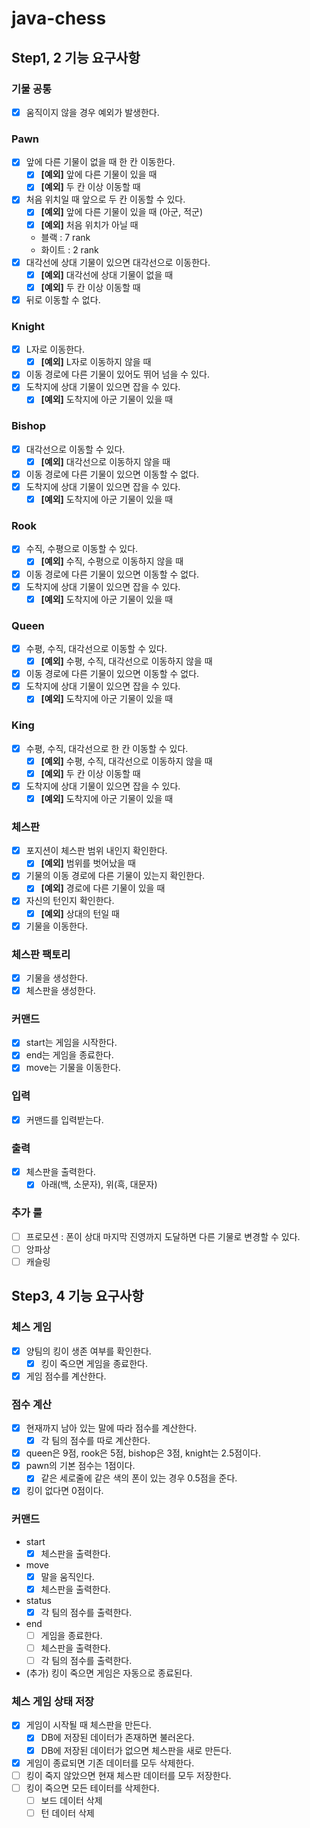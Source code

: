 # java-chess

## Step1, 2 기능 요구사항

### 기물 공통

- [x] 움직이지 않을 경우 예외가 발생한다.

### Pawn

- [x] 앞에 다른 기물이 없을 때 한 칸 이동한다.
    - [x] **[예외]** 앞에 다른 기물이 있을 때
    - [x] **[예외]** 두 칸 이상 이동할 때
- [x] 처음 위치일 때 앞으로 두 칸 이동할 수 있다.
    - [x] **[예외]** 앞에 다른 기물이 있을 때 (아군, 적군)
    - [x] **[예외]** 처음 위치가 아닐 때
    - 블랙 : 7 rank
    - 화이트 : 2 rank
- [x] 대각선에 상대 기물이 있으면 대각선으로 이동한다.
    - [x] **[예외]** 대각선에 상대 기물이 없을 때
    - [x] **[예외]** 두 칸 이상 이동할 때
- [x] 뒤로 이동할 수 없다.

### Knight

- [x] L자로 이동한다.
    - [x] **[예외]** L자로 이동하지 않을 때
- [x] 이동 경로에 다른 기물이 있어도 뛰어 넘을 수 있다.
- [x] 도착지에 상대 기물이 있으면 잡을 수 있다.
    - [x] **[예외]** 도착지에 아군 기물이 있을 때

### Bishop

- [x] 대각선으로 이동할 수 있다.
    - [x] **[예외]** 대각선으로 이동하지 않을 때
- [x] 이동 경로에 다른 기물이 있으면 이동할 수 없다.
- [x] 도착지에 상대 기물이 있으면 잡을 수 있다.
    - [x] **[예외]** 도착지에 아군 기물이 있을 때

### Rook

- [x] 수직, 수평으로 이동할 수 있다.
    - [x] **[예외]** 수직, 수평으로 이동하지 않을 때
- [x] 이동 경로에 다른 기물이 있으면 이동할 수 없다.
- [x] 도착지에 상대 기물이 있으면 잡을 수 있다.
    - [x] **[예외]** 도착지에 아군 기물이 있을 때

### Queen

- [x] 수평, 수직, 대각선으로 이동할 수 있다.
    - [x] **[예외]** 수평, 수직, 대각선으로 이동하지 않을 때
- [x] 이동 경로에 다른 기물이 있으면 이동할 수 없다.
- [x] 도착지에 상대 기물이 있으면 잡을 수 있다.
    - [x] **[예외]** 도착지에 아군 기물이 있을 때

### King

- [x] 수평, 수직, 대각선으로 한 칸 이동할 수 있다.
    - [x] **[예외]** 수평, 수직, 대각선으로 이동하지 않을 때
    - [x] **[예외]** 두 칸 이상 이동할 때
- [x] 도착지에 상대 기물이 있으면 잡을 수 있다.
    - [x] **[예외]** 도착지에 아군 기물이 있을 때

### 체스판

- [x] 포지션이 체스판 범위 내인지 확인한다.
    - [x] **[예외]** 범위를 벗어났을 때
- [x] 기물의 이동 경로에 다른 기물이 있는지 확인한다.
    - [x] **[예외]** 경로에 다른 기물이 있을 때
- [x] 자신의 턴인지 확인한다.
    - [x] **[예외]** 상대의 턴일 때
- [x] 기물을 이동한다.

### 체스판 팩토리

- [x] 기물을 생성한다.
- [x] 체스판을 생성한다.

### 커맨드

- [x] start는 게임을 시작한다.
- [x] end는 게임을 종료한다.
- [x] move는 기물을 이동한다.

### 입력

- [x] 커맨드를 입력받는다.

### 출력

- [x] 체스판을 출력한다.
    - [x] 아래(백, 소문자), 위(흑, 대문자)

### 추가 룰

- [ ] 프로모션 : 폰이 상대 마지막 진영까지 도달하면 다른 기물로 변경할 수 있다.
- [ ] 앙파상
- [ ] 캐슬링

## Step3, 4 기능 요구사항

### 체스 게임

- [x] 양팀의 킹이 생존 여부를 확인한다.
    - [x] 킹이 죽으면 게임을 종료한다.
- [x] 게임 점수를 계산한다.

### 점수 계산

- [x] 현재까지 남아 있는 말에 따라 점수를 계산한다.
    - [x] 각 팀의 점수를 따로 계산한다.
- [x] queen은 9점, rook은 5점, bishop은 3점, knight는 2.5점이다.
- [x] pawn의 기본 점수는 1점이다.
    - [x] 같은 세로줄에 같은 색의 폰이 있는 경우 0.5점을 준다.
- [x] 킹이 없다면 0점이다.

### 커맨드

- start
    - [x] 체스판을 출력한다.
- move
    - [x] 말을 움직인다.
    - [x] 체스판을 출력한다. 
- status
    - [x] 각 팀의 점수를 출력한다.
- end
    - [ ] 게임을 종료한다.
    - [ ] 체스판을 출력한다. 
    - [ ] 각 팀의 점수를 출력한다. 
- (추가) 킹이 죽으면 게임은 자동으로 종료된다.  

### 체스 게임 상태 저장

- [x] 게임이 시작될 때 체스판을 만든다. 
    - [x] DB에 저장된 데이터가 존재하면 불러온다. 
    - [x] DB에 저장된 데이터가 없으면 체스판을 새로 만든다. 
- [x] 게임이 종료되면 기존 데이터를 모두 삭제한다. 
- [ ] 킹이 죽지 않았으면 현재 체스판 데이터를 모두 저장한다.
- [ ] 킹이 죽으면 모든 테이터를 삭제한다. 
    - [ ] 보드 데이터 삭제
    - [ ] 턴 데이터 삭제 
